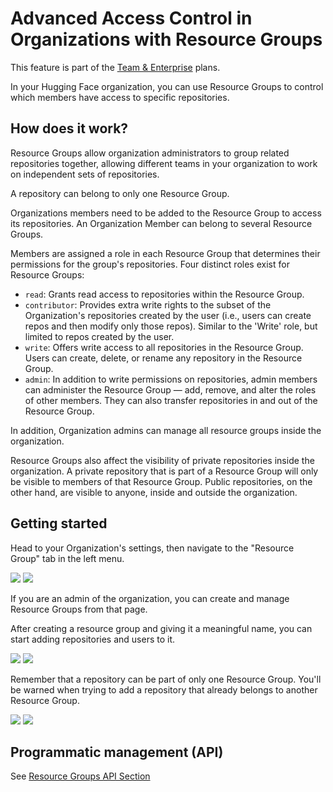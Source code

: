 # Advanced Access Control in Organizations with Resource Groups

<Tip warning={true}>
This feature is part of the <a href="https://huggingface.co/enterprise">Team & Enterprise</a> plans.
</Tip>

In your Hugging Face organization, you can use Resource Groups to control which members have access to specific repositories.

## How does it work?

Resource Groups allow organization administrators to group related repositories together, allowing different teams in your organization to work on independent sets of repositories.

A repository can belong to only one Resource Group.

Organizations members need to be added to the Resource Group to access its repositories. An Organization Member can belong to several Resource Groups.

Members are assigned a role in each Resource Group that determines their permissions for the group's repositories. Four distinct roles exist for Resource Groups:

- `read`: Grants read access to repositories within the Resource Group.
- `contributor`: Provides extra write rights to the subset of the Organization's repositories created by the user (i.e., users can create repos and then modify only those repos). Similar to the 'Write' role, but limited to repos created by the user.
- `write`: Offers write access to all repositories in the Resource Group. Users can create, delete, or rename any repository in the Resource Group.
- `admin`: In addition to write permissions on repositories, admin members can administer the Resource Group — add, remove, and alter the roles of other members. They can also transfer repositories in and out of the Resource Group.

In addition, Organization admins can manage all resource groups inside the organization.

Resource Groups also affect the visibility of private repositories inside the organization. A private repository that is part of a Resource Group will only be visible to members of that Resource Group. Public repositories, on the other hand, are visible to anyone, inside and outside the organization.

## Getting started

Head to your Organization's settings, then navigate to the "Resource Group" tab in the left menu.

<div class="flex justify-center">
    <img class="block dark:hidden" src="https://huggingface.co/datasets/huggingface/documentation-images/resolve/main/hub/org-resource-groups-page.png"/>
    <img class="hidden dark:block" src="https://huggingface.co/datasets/huggingface/documentation-images/resolve/main/hub/org-resource-groups-page-dark.png"/>
</div>

If you are an admin of the organization, you can create and manage Resource Groups from that page.

After creating a resource group and giving it a meaningful name, you can start adding repositories and users to it.

<div class="flex justify-center">
    <img class="block dark:hidden" src="https://huggingface.co/datasets/huggingface/documentation-images/resolve/main/hub/org-resource-groups-manage-empty-page.png"/>
    <img class="hidden dark:block" src="https://huggingface.co/datasets/huggingface/documentation-images/resolve/main/hub/org-resource-groups-manage-empty-page-dark.png"/>
</div>

Remember that a repository can be part of only one Resource Group. You'll be warned when trying to add a repository that already belongs to another Resource Group.

<div class="flex justify-center">
    <img class="block dark:hidden" src="https://huggingface.co/datasets/huggingface/documentation-images/resolve/main/hub/org-resource-groups-manage-move-repo.png"/>
    <img class="hidden dark:block" src="https://huggingface.co/datasets/huggingface/documentation-images/resolve/main/hub/org-resource-groups-manage-move-repo-dark.png"/>
</div>

## Programmatic management (API)

See [Resource Groups API Section](https://huggingface.co/docs/hub/en/api#resource-groups-api)